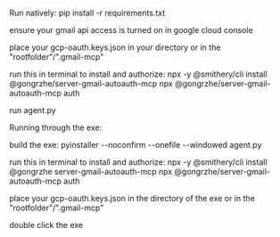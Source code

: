 Run natively:
pip install -r requirements.txt

ensure your gmail api access is turned on in google cloud console

place your gcp-oauth.keys.json in your directory or in the "rootfolder"/".gmail-mcp"

run this in terminal to install and authorize:
npx -y @smithery/cli install @gongrzhe/server-gmail-autoauth-mcp
npx @gongrzhe/server-gmail-autoauth-mcp auth

run agent.py

Running through the exe:

build the exe:
pyinstaller --noconfirm --onefile --windowed agent.py

run this in terminal to install and authorize:
npx -y @smithery/cli install @gongrzhe server-gmail-autoauth-mcp
npx @gongrzhe/server-gmail-autoauth-mcp auth

place your gcp-oauth.keys.json in the directory of the exe or in the "rootfolder"/".gmail-mcp"

double click the exe